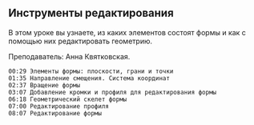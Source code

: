 ## Инструменты редактирования

В этом уроке вы узнаете, из каких элементов состоят формы и как с помощью них редактировать геометрию.

Преподаватель: Анна Квятковская.

[](https://player.softculture.cc/embed/RVS/RVS_10.14.01_L4-2_Mass_Elements)

``` chapters
00:29 Элементы формы: плоскости, грани и точки
01:35 Направление смещения. Система координат
02:37 Вращение формы
03:07 Добавление кромки и профиля для редактирования формы
06:18 Геометрический скелет формы
07:00 Редактирование профиля
08:07 Редактирование формы
```